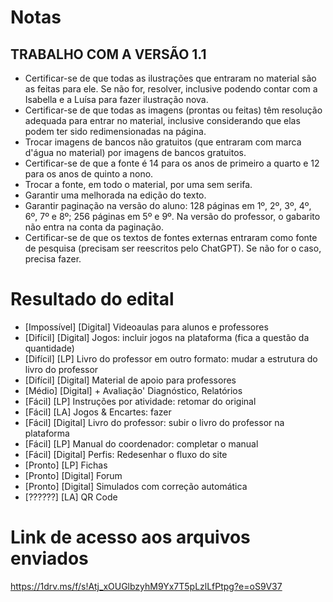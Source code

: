 Notas
=====
	

TRABALHO COM A VERSÃO 1.1
-------------------------

* Certificar-se de que todas as ilustrações que entraram no material são as
  feitas para ele. Se não for, resolver, inclusive podendo contar com a
  Isabella e a Luísa para fazer ilustração nova.
* Certificar-se de que todas as imagens (prontas ou feitas) têm resolução
  adequada para entrar no material, inclusive considerando que elas podem ter
  sido redimensionadas na página.
* Trocar imagens de bancos não gratuitos (que entraram com marca d'água no
  material) por imagens de bancos gratuitos.
* Certificar-se de que a fonte é 14 para os anos de primeiro a quarto e 12
  para os anos de quinto a nono.
* Trocar a fonte, em todo o material, por uma sem serifa.
* Garantir uma melhorada na edição do texto.
* Garantir paginação na versão do aluno: 128 páginas em 1º, 2º, 3º, 4º, 6º, 7º
  e 8º; 256 páginas em 5º e 9º. Na versão do professor, o gabarito não entra
  na conta da paginação.
* Certificar-se de que os textos de fontes externas entraram como fonte de
  pesquisa (precisam ser reescritos pelo ChatGPT). Se não for o caso, precisa
  fazer.


# Resultado do edital

* [Impossível] [Digital] 	Videoaulas para alunos e professores
* [Difícil]    [Digital] 	Jogos: incluir jogos na plataforma (fica a questão da quantidade)
* [Difícil]    [LP]		 	Livro do professor em outro formato: mudar a estrutura do livro do professor
* [Difícil]    [Digital] 	Material de apoio para professores
* [Médio] 	   [Digital] 	+ Avaliação' Diagnóstico, Relatórios
* [Fácil] 	   [LP] 	 	Instruções por atividade: retomar do original
* [Fácil]  	   [LA] 	 	Jogos & Encartes: fazer 
* [Fácil] 	   [Digital] 	Livro do professor: subir o livro do professor na plataforma 
* [Fácil] 	   [LP] 	 	Manual do coordenador: completar o manual
* [Fácil] 	   [Digital] 	Perfis: Redesenhar o fluxo do site
* [Pronto]     [LP]		 	Fichas 
* [Pronto]     [Digital] 	Forum 
* [Pronto]     [Digital] 	Simulados com correção automática
* [??????]	   [LA] 	 	QR Code



# Link de acesso aos arquivos enviados
https://1drv.ms/f/s!Atj_xOUGlbzyhM9Yx7T5pLzlLfPtpg?e=oS9V37
